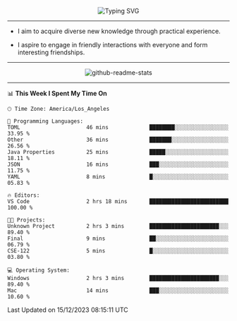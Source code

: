 <p align="center">
  <img src="https://readme-typing-svg.demolab.com?font=Fira+Code&weight=500&size=32&duration=2500&pause=1600&center=true&vCenter=true&random=false&width=1024&height=64&lines=Hi+there+%F0%9F%91%8B;I'm+delighted+you+could+make+it+here+%F0%9F%8E%89;I'm+Harry%2C+a+college+student+still+finding+my+way" alt="Typing SVG" />
</p>


---


- I aim to acquire diverse new knowledge through practical experience.

- I aspire to engage in friendly interactions with everyone and form interesting friendships.


---


<p align="center">
  <img src="https://github-readme-stats.vercel.app/api?username=Harry-Jing&show_icons=true" alt="github-readme-stats"/>
</p>


---

<!--START_SECTION:waka-->
📊 **This Week I Spent My Time On** 

```text
🕑︎ Time Zone: America/Los_Angeles

💬 Programming Languages: 
TOML                     46 mins             ████████░░░░░░░░░░░░░░░░░   33.95 % 
Other                    36 mins             ███████░░░░░░░░░░░░░░░░░░   26.56 % 
Java Properties          25 mins             █████░░░░░░░░░░░░░░░░░░░░   18.11 % 
JSON                     16 mins             ███░░░░░░░░░░░░░░░░░░░░░░   11.75 % 
YAML                     8 mins              █░░░░░░░░░░░░░░░░░░░░░░░░   05.83 % 

🔥 Editors: 
VS Code                  2 hrs 18 mins       █████████████████████████   100.00 % 

🐱‍💻 Projects: 
Unknown Project          2 hrs 3 mins        ██████████████████████░░░   89.40 % 
Final                    9 mins              ██░░░░░░░░░░░░░░░░░░░░░░░   06.79 % 
CSE-122                  5 mins              █░░░░░░░░░░░░░░░░░░░░░░░░   03.80 % 

💻 Operating System: 
Windows                  2 hrs 3 mins        ██████████████████████░░░   89.40 % 
Mac                      14 mins             ███░░░░░░░░░░░░░░░░░░░░░░   10.60 % 
```


 Last Updated on 15/12/2023 08:15:11 UTC
<!--END_SECTION:waka-->
